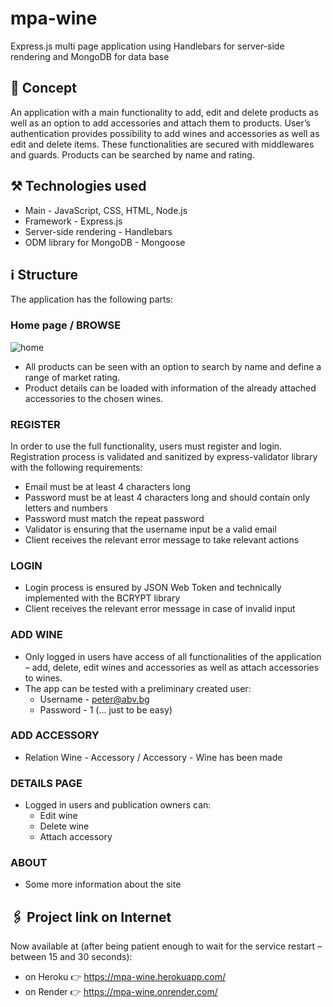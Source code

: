 # mpa-wine
Express.js multi page application using Handlebars for server-side rendering and MongoDB for data base
## :speech_balloon: Concept
An application with a main functionality to add, edit and delete products as well as an option to add accessories and attach them to products. User’s authentication provides possibility to add wines and accessories as well as edit and delete items. These functionalities are secured with middlewares and guards. 
Products can be searched by name and rating.
## :hammer_and_pick: Technologies used 
* Main - JavaScript, CSS, HTML, Node.js
* Framework - Express.js
* Server-side rendering - Handlebars
* ODM library for MongoDB - Mongoose
## :information_source: Structure
The application has the following parts:
### Home page / BROWSE
![home](https://user-images.githubusercontent.com/102145445/206909873-5655eea1-b290-43d3-96b8-5d78d831dab1.jpg)
* All products can be seen with an option to search by name and define a range of market rating. 
* Product details can be loaded with information of the already attached accessories to the chosen wines.
### REGISTER
In order to use the full functionality, users must register and login.
Registration process is validated and sanitized by express-validator library with the following requirements:
* Email must be at least 4 characters long
* Password must be at least 4 characters long and should contain only letters and numbers
* Password must match the repeat password
* Validator is ensuring that the username input be a valid email
* Client receives the relevant error message to take relevant actions
### LOGIN
* Login process is ensured by JSON Web Token and technically implemented with the BCRYPT library 
* Client receives the relevant error message in case of invalid input
### ADD WINE
* Only logged in users have access of all functionalities of the application – add, delete, edit wines and accessories as well as attach accessories  to wines.
* The app can be tested with a preliminary created user:
    * Username - peter@abv.bg
    * Password - 1 (… just to be easy)
### ADD ACCESSORY
* Relation Wine - Accessory / Accessory - Wine has been made
### DETAILS PAGE
* Logged in users and publication owners can:
    * Edit wine
    * Delete wine
    * Attach accessory
### ABOUT
* Some more information about the site
## :paperclips: Project link on Internet
Now available at (after being patient enough to wait for the service restart – between 15 and 30 seconds): 
* on Heroku :point_right: https://mpa-wine.herokuapp.com/
* on Render :point_right: https://mpa-wine.onrender.com/
